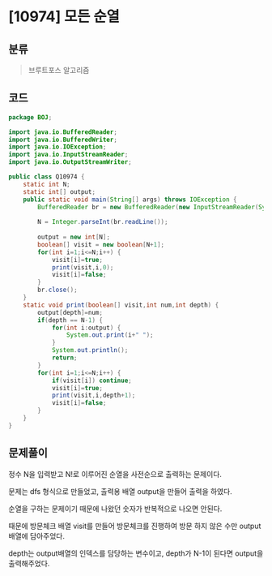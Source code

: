 # [10974] 모든 순열

## 분류
> 브루트포스 알고리즘

## 코드
```java
package BOJ;

import java.io.BufferedReader;
import java.io.BufferedWriter;
import java.io.IOException;
import java.io.InputStreamReader;
import java.io.OutputStreamWriter;

public class Q10974 {
	static int N;
	static int[] output;
	public static void main(String[] args) throws IOException {
		BufferedReader br = new BufferedReader(new InputStreamReader(System.in));
		
		N = Integer.parseInt(br.readLine());
		
		output = new int[N];
		boolean[] visit = new boolean[N+1];
		for(int i=1;i<=N;i++) {
			visit[i]=true;
			print(visit,i,0);
			visit[i]=false;
		}
		br.close();
	}
	static void print(boolean[] visit,int num,int depth) {
		output[depth]=num;
		if(depth == N-1) {
			for(int i:output) {
				System.out.print(i+" ");
			}
			System.out.println();
			return;
		}
		for(int i=1;i<=N;i++) {
			if(visit[i]) continue;
			visit[i]=true;
			print(visit,i,depth+1);
			visit[i]=false;
		}
	}
}

```

## 문제풀이

정수 N을 입력받고 N!로 이루어진 순열을 사전순으로 출력하는 문제이다.

문제는 dfs 형식으로 만들었고, 출력용 배열 output을 만들어 출력을 하였다.

순열을 구하는 문제이기 때문에 나왔던 숫자가 반복적으로 나오면 안된다.

때문에 방문체크 배열 visit를 만들어 방문체크를 진행하여 방문 하지 않은 수만 output배열에 담아주었다.

depth는 output배열의 인덱스를 담당하는 변수이고, depth가 N-1이 된다면 output을 출력해주었다.

